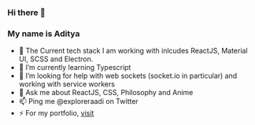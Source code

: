 ### Hi there 👋
### My name is Aditya

- 🔭 The Current tech stack I am working with inlcudes ReactJS, Material UI, SCSS and Electron.
- 🌱 I’m currently learning Typescript
- 🤔 I’m looking for help with web sockets (socket.io in particular) and working with service workers
- 💬 Ask me about ReactJS, CSS, Philosophy and Anime
- 📫 Ping me @exploreraadi on Twitter
- ⚡ For my portfolio, [visit](https://exploreraadi.vercel.app)
